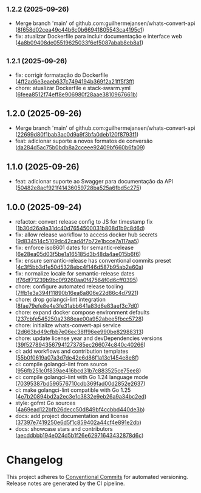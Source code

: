 ## <small>1.2.2 (2025-09-26)</small>

* Merge branch 'main' of github.com:guilhermejansen/whats-convert-api ([8f658d02cea49c44b6c0b66941805543ca4195c1](https://github.com/guilhermejansen/whats-convert-api/commit/8f658d02cea49c44b6c0b66941805543ca4195c1))
* fix: atualizar Dockerfile para incluir documentação e interface web ([4a8b09408de05519625033f6ef5087abab8eb8a1](https://github.com/guilhermejansen/whats-convert-api/commit/4a8b09408de05519625033f6ef5087abab8eb8a1))

## <small>1.2.1 (2025-09-26)</small>

* fix: corrigir formatação do Dockerfile ([4ff2ad6e3eaeb637c7494194b369f2a21ff5f3ff](https://github.com/guilhermejansen/whats-convert-api/commit/4ff2ad6e3eaeb637c7494194b369f2a21ff5f3ff))
* chore: atualizar Dockerfile e stack-swarm.yml ([6feea8512f74eff8e906980f28aae3810967661b](https://github.com/guilhermejansen/whats-convert-api/commit/6feea8512f74eff8e906980f28aae3810967661b))

## 1.2.0 (2025-09-26)

* Merge branch 'main' of github.com:guilhermejansen/whats-convert-api ([22699d80f1bab3ac0d9a9f3bfa0deb120f8793f1](https://github.com/guilhermejansen/whats-convert-api/commit/22699d80f1bab3ac0d9a9f3bfa0deb120f8793f1))
* feat: adicionar suporte a novos formatos de conversão ([da284d5ac75b0bdb8a2cceee92409bf660b6fa09](https://github.com/guilhermejansen/whats-convert-api/commit/da284d5ac75b0bdb8a2cceee92409bf660b6fa09))

## 1.1.0 (2025-09-26)

* feat: adicionar suporte ao Swagger para documentação da API ([50482e8acf921f41436059728ba525a6fbd5c275](https://github.com/guilhermejansen/whats-convert-api/commit/50482e8acf921f41436059728ba525a6fbd5c275))

## 1.0.0 (2025-09-24)

* refactor: convert release config to JS for timestamp fix ([1b30d26a9a31dc40d7654500031b808d1b9c8d6d](https://github.com/guilhermejansen/whats-convert-api/commit/1b30d26a9a31dc40d7654500031b808d1b9c8d6d))
* fix: allow release workflow to access docker hub secrets ([9d834514c5109dc42cad4f7b72e1bcce7a117aa5](https://github.com/guilhermejansen/whats-convert-api/commit/9d834514c5109dc42cad4f7b72e1bcce7a117aa5))
* fix: enforce iso8601 dates for semantic-release ([6e28ea05d03f5be1a165185d3b48da4ae015b6f6](https://github.com/guilhermejansen/whats-convert-api/commit/6e28ea05d03f5be1a165185d3b48da4ae015b6f6))
* fix: ensure semantic-release has conventional commits preset ([4c3f5bb3d1e50d5328ebc4f146d587b95ab2e60a](https://github.com/guilhermejansen/whats-convert-api/commit/4c3f5bb3d1e50d5328ebc4f146d587b95ab2e60a))
* fix: normalize locale for semantic-release dates ([f76df71239b9bc0f9260aa0f47564f0d6cff0395](https://github.com/guilhermejansen/whats-convert-api/commit/f76df71239b9bc0f9260aa0f47564f0d6cff0395))
* chore: configure automated release tooling ([7ffb1e3a394f11890b16ea6a806e22d86c4d7921](https://github.com/guilhermejansen/whats-convert-api/commit/7ffb1e3a394f11890b16ea6a806e22d86c4d7921))
* chore: drop golangci-lint integration ([8fae79efe8e4e3fe31abb641a83d6e83aef3c7d0](https://github.com/guilhermejansen/whats-convert-api/commit/8fae79efe8e4e3fe31abb641a83d6e83aef3c7d0))
* chore: expand docker compose environment defaults ([237cbfe545250a2388eae00a952abee5fbcc5728](https://github.com/guilhermejansen/whats-convert-api/commit/237cbfe545250a2388eae00a952abee5fbcc5728))
* chore: initialize whats-convert-api service ([2d663bd49cfbb7e06ec38ff96ee990be82988313](https://github.com/guilhermejansen/whats-convert-api/commit/2d663bd49cfbb7e06ec38ff96ee990be82988313))
* chore: update license year and devDependencies versions ([39f5278943567941273785ec266074c840c40266](https://github.com/guilhermejansen/whats-convert-api/commit/39f5278943567941273785ec266074c840c40266))
* ci: add workflows and contribution templates ([55b0f0619a07a3d7de42e6d86f1a13c1454e8e8f](https://github.com/guilhermejansen/whats-convert-api/commit/55b0f0619a07a3d7de42e6d86f1a13c1454e8e8f))
* ci: compile golangci-lint from source ([956fb251c0f839ae416bcd31b7c883525ce75ee8](https://github.com/guilhermejansen/whats-convert-api/commit/956fb251c0f839ae416bcd31b7c883525ce75ee8))
* ci: compile golangci-lint with Go 1.24 language mode ([70395387bd596576710cdb369fad00d2852e2637](https://github.com/guilhermejansen/whats-convert-api/commit/70395387bd596576710cdb369fad00d2852e2637))
* ci: make golangci-lint compatible with Go 1.25 ([4e7b20894bd2a2ec3e1c3832e9eb26a9a34bc2ed](https://github.com/guilhermejansen/whats-convert-api/commit/4e7b20894bd2a2ec3e1c3832e9eb26a9a34bc2ed))
* style: gofmt Go sources ([4a69ead122bfb26decc50d849bf4ccbbd440de3b](https://github.com/guilhermejansen/whats-convert-api/commit/4a69ead122bfb26decc50d849bf4ccbbd440de3b))
* docs: add project documentation and license ([37397e7419250e6d5f1c859402a44cf4e891e2db](https://github.com/guilhermejansen/whats-convert-api/commit/37397e7419250e6d5f1c859402a44cf4e891e2db))
* docs: showcase stars and contributors ([aecddbbb194e024d5b1f26e62971643432878d6c](https://github.com/guilhermejansen/whats-convert-api/commit/aecddbbb194e024d5b1f26e62971643432878d6c))

# Changelog

This project adheres to [Conventional Commits](https://www.conventionalcommits.org/) for automated versioning. Release notes are generated by the CI pipeline.
